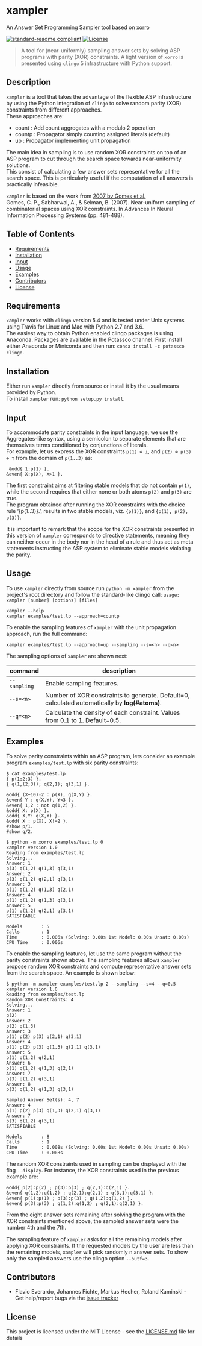 # xampler
An Answer Set Programming Sampler tool based on [xorro](https://github.com/potassco/xorro)


[![standard-readme compliant](https://img.shields.io/badge/readme%20style-standard-brightgreen.svg?style=flat-square)](https://github.com/flavioeverardo/xampler)
[![License](http://img.shields.io/:license-mit-blue.svg)](http://doge.mit-license.org)


> A tool for (near-uniformly) sampling answer sets by solving ASP programs with parity (XOR) constraints.
> A light version of `xorro` is presented using `clingo` 5 infrastructure with Python support.

## Description
`xampler` is a tool that takes the advantage of the flexible ASP infrastructure
by using the Python integration of `clingo` to solve random parity (XOR) constraints from different approaches. </br>
These approaches are: </br>
- count      : Add count aggregates with a modulo 2 operation
- countp     : Propagator simply counting assigned literals (default)
- up         : Propagator implementing unit propagation

The main idea in sampling is to use random XOR constraints on top of an ASP program
to cut through the search space towards near-uniformity solutions. <br/>
This consist of calculating a few answer sets representative for all the search space.
This is particularly useful if the computation of all answers is practically infeasible.<br/>

`xampler` is based on the work from [2007 by Gomes et al.](http://www.cs.cornell.edu/~sabhar/publications/xorSamplingNIPS06.pdf)<br/>
Gomes, C. P., Sabharwal, A., & Selman, B. (2007). Near-uniform sampling of combinatorial spaces using XOR constraints. In Advances In Neural Information Processing Systems (pp. 481-488).

## Table of Contents

- [Requirements](#requirements)
- [Installation](#installation)
- [Input](#input)
- [Usage](#usage)
- [Examples](#examples)
- [Contributors](#contributors)
- [License](#license)


## Requirements

`xampler` works with `clingo` version 5.4
and is tested under Unix systems using Travis for Linux and Mac with Python 2.7 and 3.6. </br>
The easiest way to obtain Python enabled clingo packages is using Anaconda.
Packages are available in the Potassco channel.
First install either Anaconda or Miniconda and then run: `conda install -c potassco clingo`.



## Installation

Either run `xampler` directly from source or install it by the usual means provided by Python. </br>
To install `xampler` run: `python setup.py install`.



## Input

To accommodate parity constraints in the input language, we use the Aggregates-like syntax,
using a semicolon to separate elements that are themselves terms conditioned by conjunctions of literals. </br>
For example, let us express the XOR constraints `p(1) ⊕ ⊥`, and `p(2) ⊕ p(3) ⊕ ⊤` from the domain of `p(1..3)` as:
```
 &odd{ 1:p(1) }.
&even{ X:p(X), X>1 }.
```
The first constraint aims at filtering stable models that do not contain `p(1)`,
while the second requires that either none or both atoms `p(2)` and `p(3)` are true. </br>
The program obtained after running the XOR constraints with the choice rule ‘{p(1..3)}.’,
results in two stable models, viz. `{p(1)}`, and `{p(1), p(2), p(3)}`. </br>

It is important to remark that the scope for the XOR constraints presented in this version of `xampler`
corresponds to directive statements,
meaning they can neither occur in the body nor in the head of a rule
and thus act as meta statements instructing the ASP system to eliminate stable models violating the parity.



## Usage

To use `xampler` directly from source run `python -m xampler` from the project's root directory and
follow the standard-like clingo call:
`usage: xampler [number] [options] [files]`

 
```
xampler --help
xampler examples/test.lp --approach=countp
```

To enable the sampling features of `xampler` with the unit propagation approach, run the full command:
```
xampler examples/test.lp --approach=up --sampling --s=<n> --q<n>
```

The sampling options of `xampler` are shown next:

| command | description |
|---|---|
| `--sampling` | Enable sampling features. |
| `--s=<n>` | Number of XOR constraints to generate. Default=0, calculated automatically by **log(#atoms)**. |
| `--q=<n>` | Calculate the density of each constraint. Values from 0.1 to 1. Default=0.5. |




## Examples

To solve parity constraints within an ASP program, lets consider an example program `examples/test.lp` with six parity constraints:
```
$ cat examples/test.lp 
{ p(1;2;3) }.
{ q(1,(2;3)); q(2,1); q(3,1) }.

&odd{ (X+10)-2 : p(X), q(X,Y) }.
&even{ Y : q(X,Y), Y<3 }.
&even{ 1,2 : not q(1,2) }.
&odd{ X: p(X) }.
&odd{ X,Y: q(X,Y) }.
&odd{ X : p(X), X!=2 }.
#show p/1.
#show q/2.

$ python -m xorro examples/test.lp 0
xampler version 1.0
Reading from examples/test.lp
Solving...
Answer: 1
p(3) q(1,2) q(1,3) q(3,1)
Answer: 2
p(3) q(1,2) q(2,1) q(3,1)
Answer: 3
p(1) q(1,2) q(1,3) q(2,1)
Answer: 4
p(1) q(1,2) q(1,3) q(3,1)
Answer: 5
p(1) q(1,2) q(2,1) q(3,1)
SATISFIABLE

Models       : 5
Calls        : 1
Time         : 0.006s (Solving: 0.00s 1st Model: 0.00s Unsat: 0.00s)
CPU Time     : 0.006s
```

To enable the sampling features, let use the same program without the parity constraints shown above. The sampling features allows `xampler` propose random XOR constraints and compute representative answer sets from the search space.
An example is shown below:
```
$ python -m xampler examples/test.lp 2 --sampling --s=4 --q=0.5
xampler version 1.0
Reading from examples/test.lp
Random XOR Constraints: 4
Solving...
Answer: 1
p(2)
Answer: 2
p(2) q(1,3)
Answer: 3
p(1) p(2) p(3) q(2,1) q(3,1)
Answer: 4
p(1) p(2) p(3) q(1,3) q(2,1) q(3,1)
Answer: 5
p(1) q(1,2) q(2,1)
Answer: 6
p(1) q(1,2) q(1,3) q(2,1)
Answer: 7
p(3) q(1,2) q(3,1)
Answer: 8
p(3) q(1,2) q(1,3) q(3,1)

Sampled Answer Set(s): 4, 7
Answer: 4
p(1) p(2) p(3) q(1,3) q(2,1) q(3,1)
Answer: 7
p(3) q(1,2) q(3,1)
SATISFIABLE

Models       : 8
Calls        : 1
Time         : 0.008s (Solving: 0.00s 1st Model: 0.00s Unsat: 0.00s)
CPU Time     : 0.008s
```

The random XOR constraints used in sampling can be displayed with the flag `--display`. For instance, the XOR constraints used in the previous example are:
```
&odd{ p(2):p(2) ; p(3):p(3) ; q(2,1):q(2,1) }. 
&even{ q(1,2):q(1,2) ; q(2,1):q(2,1) ; q(3,1):q(3,1) }. 
&even{ p(1):p(1) ; p(3):p(3) ; q(1,2):q(1,2) }. 
&even{ p(3):p(3) ; q(1,2):q(1,2) ; q(2,1):q(2,1) }.
```

From the eight answer sets remaining after solving the program with the XOR constraints mentioned above, the sampled answer sets were the number 4th and the 7th.

The sampling feature of `xampler` asks for all the remaining models after applying XOR constraints. If the requested models by the user are less than the remaining models, `xampler` will pick randomly n answer sets.
To show only the sampled answers use the clingo option `--outf=3`.


## Contributors

* Flavio Everardo, Johannes Fichte, Markus Hecher, Roland Kaminski - Get help/report bugs via the [issue tracker] </br>

## License

This project is licensed under the MIT License - see the [LICENSE.md](LICENSE.md) file for details


[issue tracker]: https://github.com/flavioeverardo/xampler/issues
